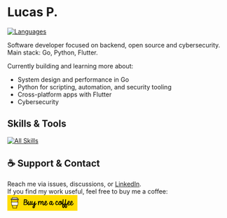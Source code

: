 # Lucas P.
[![Languages](https://skillicons.dev/icons?i=go,python,dart,js,mysql&perline=6)](https://skillicons.dev)  

Software developer focused on backend, open source and cybersecurity.  
Main stack: Go, Python, Flutter.  

Currently building and learning more about:
- System design and performance in Go
- Python for scripting, automation, and security tooling
- Cross-platform apps with Flutter
- Cybersecurity

## Skills & Tools
[![All Skills](https://skillicons.dev/icons?i=flutter,django,react,bootstrap,firebase,elasticsearch,sqlite,linux,arch,windows,git,github,vscode,docker,aws,gcp,neovim,nginx,postman,powershell,regex,md,notion,obsidian,replit,selenium,opencv,wordpress,vite,kali&perline=6)](https://skillicons.dev)


## ☕ Support & Contact
Reach me via issues, discussions, or [LinkedIn](https://www.linkedin.com/in/lucas-p-147513265/).   
If you find my work useful, feel free to buy me a coffee:   
<a href="https://buymeacoffee.com/x0rgus" target="_blank">
  <img src="https://raw.githubusercontent.com/x0rgus/x0rgus/refs/heads/main/coffee-btn.png" alt="Buy Me a Coffee" width="160"/>
</a>


